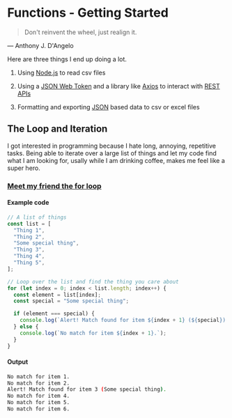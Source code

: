# Functions - Getting Started

> Don't reinvent the wheel, just realign it.

— Anthony J. D'Angelo

Here are three things I end up doing a lot.

1. Using [Node.js](https://nodejs.org/en) to read csv files

2. Using a [JSON Web Token](https://jwt.io/) and a library like [Axios](https://axios-http.com/) to interact with [REST APIs](https://restfulapi.net/)

3. Formatting and exporting [JSON](https://www.json.org/json-en.html) based data to csv or excel files

## The Loop and Iteration

I got interested in programming because I hate long, annoying, repetitive tasks. Being able to iterate over a large list of things and let my code find what I am looking for, usally while I am drinking coffee, makes me feel like a super hero.

### [Meet my friend the for loop](https://developer.mozilla.org/en-US/docs/Web/JavaScript/Guide/Loops_and_iteration)

#### Example code

```javascript
// A list of things
const list = [
  "Thing 1",
  "Thing 2",
  "Some special thing",
  "Thing 3",
  "Thing 4",
  "Thing 5",
];

// Loop over the list and find the thing you care about
for (let index = 0; index < list.length; index++) {
  const element = list[index];
  const special = "Some special thing";

  if (element === special) {
    console.log(`Alert! Match found for item ${index + 1} (${special}).`);
  } else {
    console.log(`No match for item ${index + 1}.`);
  }
}
```

#### Output

```bash
No match for item 1.
No match for item 2.
Alert! Match found for item 3 (Some special thing).
No match for item 4.
No match for item 5.
No match for item 6.
```
